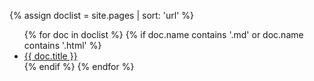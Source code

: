 {% assign doclist = site.pages | sort: 'url'  %}

<ul>
	{% for doc in doclist %}
		{% if doc.name contains '.md' or doc.name contains '.html' %}
		<li>
			<a href="{{ site.baseurl }}{{ doc.url }}">
				{{ doc.title }}
			</a>
		</li>
		{% endif %}
	{% endfor %}
</ul>
